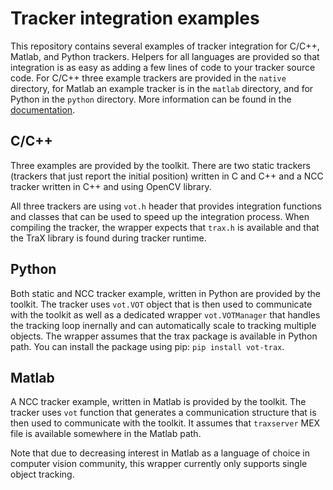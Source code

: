 Tracker integration examples
============================

This repository contains several examples of tracker integration for C/C++, Matlab, and Python trackers. Helpers for all languages are provided so that integration is as easy as adding a few lines of code to your tracker source code. For C/C++ three example trackers are provided in the `native` directory, for Matlab an example tracker is in the `matlab` directory, and for Python in the `python` directory. More information can be found in the [documentation](index.md).

C/C++
------------

Three examples are provided by the toolkit. There are two static trackers (trackers that just report the initial position) written in C and C++ and a NCC tracker written in C++ and using OpenCV library.

All three trackers are using `vot.h` header that provides integration functions and classes that can be used to speed up the integration process. When compiling the tracker, the wrapper expects that `trax.h` is available and that the TraX library is found during tracker runtime.

Python
------

Both static and NCC tracker example, written in Python are provided by the toolkit. 
The tracker uses `vot.VOT` object that is then used to communicate with the toolkit as well as a dedicated wrapper `vot.VOTManager` that handles the tracking loop inernally and can automatically scale
to tracking multiple objects. The wrapper assumes that the trax package is available in Python path. You can install the package using pip: `pip install vot-trax`.

Matlab
------

A NCC tracker example, written in Matlab is provided by the toolkit. The tracker uses `vot` function that generates a communication structure that is then used to communicate with the toolkit. It assumes that `traxserver` MEX file is available somewhere in the Matlab path. 

Note that due to decreasing interest in Matlab as a language of choice in computer vision community, this wrapper currently only supports single object tracking.